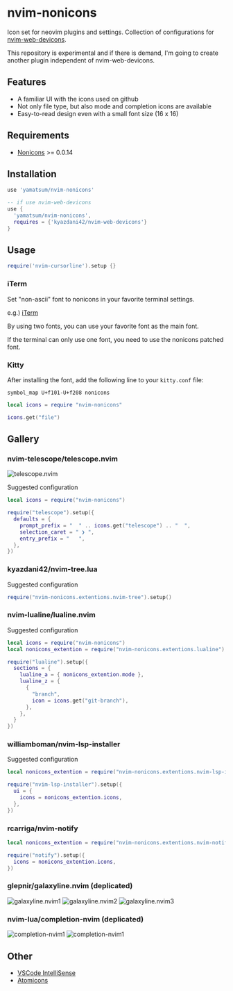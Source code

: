 # nvim-nonicons

Icon set for neovim plugins and settings.
Collection of configurations for [nvim-web-devicons](https://github.com/kyazdani42/nvim-web-devicons).

This repository is experimental and if there is demand, I'm going to create another plugin independent of nvim-web-devicons.

## Features

- A familiar UI with the icons used on github
- Not only file type, but also mode and completion icons are available
- Easy-to-read design even with a small font size (16 x 16)

## Requirements

- [Nonicons](https://github.com/yamatsum/nonicons) >= 0.0.14

## Installation

```lua
use 'yamatsum/nvim-nonicons'

-- if use nvim-web-devicons
use {
  'yamatsum/nvim-nonicons',
  requires = {'kyazdani42/nvim-web-devicons'}
}
```

## Usage

```lua
require('nvim-cursorline').setup {}
```

### iTerm

Set "non-ascii" font to nonicons in your favorite terminal settings.

e.g.) [iTerm](https://iterm2.com/documentation-fonts.html)

By using two fonts, you can use your favorite font as the main font.

If the terminal can only use one font, you need to use the nonicons patched font.

### Kitty

After installing the font, add the following line to your `kitty.conf` file:

`symbol_map U+f101-U+f208 nonicons`

```lua
local icons = require "nvim-nonicons"

icons.get("file")
```

## Gallery

### nvim-telescope/telescope.nvim

![telescope.nvim](https://user-images.githubusercontent.com/42740055/110775102-dfbd4200-82a1-11eb-9393-64240026c761.png)

Suggested configuration

```lua
local icons = require("nvim-nonicons")

require("telescope").setup({
  defaults = {
    prompt_prefix = "  " .. icons.get("telescope") .. "  ",
    selection_caret = " ❯ ",
    entry_prefix = "   ",
  },
})
```

### kyazdani42/nvim-tree.lua

Suggested configuration

```lua
require("nvim-nonicons.extentions.nvim-tree").setup()
```

### nvim-lualine/lualine.nvim

Suggested configuration

```lua
local icons = require("nvim-nonicons")
local nonicons_extention = require("nvim-nonicons.extentions.lualine")

require("lualine").setup({
  sections = {
    lualine_a = { nonicons_extention.mode },
    lualine_z = {
      {
        "branch",
        icon = icons.get("git-branch"),
      },
    },
  }
})
```

### williamboman/nvim-lsp-installer

Suggested configuration

```lua
local nonicons_extention = require("nvim-nonicons.extentions.nvim-lsp-installer")

require("nvim-lsp-installer").setup({
  ui = {
    icons = nonicons_extention.icons,
  },
})
```

### rcarriga/nvim-notify

```lua
local nonicons_extention = require("nvim-nonicons.extentions.nvim-notify")

require("notify").setup({
  icons = nonicons_extention.icons,
})
```

### glepnir/galaxyline.nvim (deplicated)

![galaxyline.nvim1](https://user-images.githubusercontent.com/42740055/110775089-dd5ae800-82a1-11eb-9d95-f9b43a6b616e.png)
![galaxyline.nvim2](https://user-images.githubusercontent.com/42740055/110775090-ddf37e80-82a1-11eb-9b52-75bcd3f9f568.png)
![galaxyline.nvim3](https://user-images.githubusercontent.com/42740055/110775093-de8c1500-82a1-11eb-81ad-321c377aab27.png)

### nvim-lua/completion-nvim (deplicated)

![completion-nvim1](https://user-images.githubusercontent.com/42740055/110829794-dcdf4300-82db-11eb-9650-d905ab468633.png)
![completion-nvim1](https://user-images.githubusercontent.com/42740055/110829801-dea90680-82db-11eb-890d-6aa6381c53d1.png)

## Other

- [VSCode IntelliSense](https://code.visualstudio.com/docs/editor/intellisense)
- [Atomicons](https://github.com/atom/atom/pull/14657)
